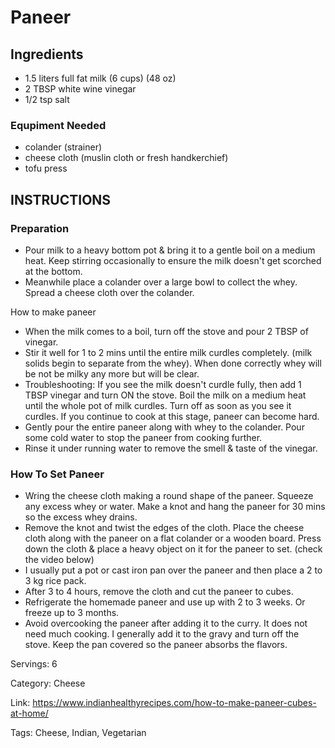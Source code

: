 # Paneer

## Ingredients
- 1.5 liters full fat milk (6 cups) (48 oz)
- 2 TBSP white wine vinegar
- 1/2 tsp salt

### Equpiment Needed
- colander (strainer)
- cheese cloth (muslin cloth or fresh handkerchief)
- tofu press

## INSTRUCTIONS

### Preparation
- Pour milk to a heavy bottom pot & bring it to a gentle boil on a medium heat. Keep stirring occasionally to ensure the milk doesn't get scorched at the bottom.
- Meanwhile place a colander over a large bowl to collect the whey. Spread a cheese cloth over the colander.

How to make paneer
- When the milk comes to a boil, turn off the stove and pour 2 TBSP of vinegar.
- Stir it well for 1 to 2 mins until the entire milk curdles completely. (milk solids begin to separate from the whey). When done correctly whey will be not be milky any more but will be clear.
- Troubleshooting: If you see the milk doesn't curdle fully, then add 1 TBSP vinegar and turn ON the stove. Boil the milk on a medium heat until the whole pot of milk curdles. Turn off as soon as you see it curdles. If you continue to cook at this stage, paneer can become hard.
- Gently pour the entire paneer along with whey to the colander. Pour some cold water to stop the paneer from cooking further.
- Rinse it under running water to remove the smell & taste of the vinegar.

### How To Set Paneer
- Wring the cheese cloth making a round shape of the paneer. Squeeze any excess whey or water. Make a knot and hang the paneer for 30 mins so the excess whey drains.
- Remove the knot and twist the edges of the cloth. Place the cheese cloth along with the paneer on a flat colander or a wooden board. Press down the cloth & place a heavy object on it for the paneer to set. (check the video below)
- I usually put a pot or cast iron pan over the paneer and then place a 2 to 3 kg rice pack.
- After 3 to 4 hours, remove the cloth and cut the paneer to cubes.
- Refrigerate the homemade paneer and use up with 2 to 3 weeks. Or freeze up to 3 months.
- Avoid overcooking the paneer after adding it to the curry. It does not need much cooking. I generally add it to the gravy and turn off the stove. Keep the pan covered so the paneer absorbs the flavors.

Servings: 6

Category: Cheese

Link: https://www.indianhealthyrecipes.com/how-to-make-paneer-cubes-at-home/

Tags: Cheese, Indian, Vegetarian
